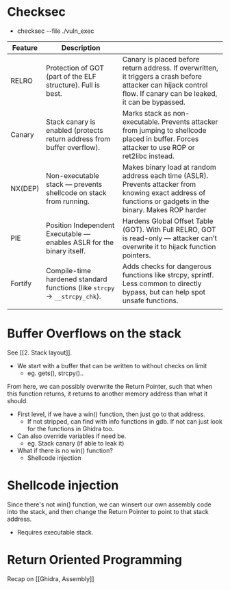 # Checksec
- checksec --file ./vuln_exec

| Feature | Description                                                                |                                                                                                                                                                   |
| ------- | -------------------------------------------------------------------------- | ----------------------------------------------------------------------------------------------------------------------------------------------------------------- |
| RELRO   | Protection of GOT (part of the ELF structure). Full is best.               | Canary is placed before return address. If overwritten, it triggers a crash before attacker can hijack control flow. If canary can be leaked, it can be bypassed. |
| Canary  | Stack canary is enabled (protects return address from buffer overflow).    | Marks stack as non-executable. Prevents attacker from jumping to shellcode placed in buffer. Forces attacker to use ROP or ret2libc instead.                      |
| NX(DEP) | Non-executable stack — prevents shellcode on stack from running.           | Makes binary load at random address each time (ASLR). Prevents attacker from knowing exact address of functions or gadgets in the binary. Makes ROP harder        |
| PIE     | Position Independent Executable — enables ASLR for the binary itself.      | Hardens Global Offset Table (GOT). With Full RELRO, GOT is read-only — attacker can’t overwrite it to hijack function pointers.                                   |
| Fortify | Compile-time hardened standard functions (like `strcpy` → `__strcpy_chk`). | Adds checks for dangerous functions like strcpy, sprintf. Less common to directly bypass, but can help spot unsafe functions.                                     |
|         |                                                                            |                                                                                                                                                                   |

# Buffer Overflows on the stack
See [[2. Stack layout]].
- We start with a buffer that can be written to without checks on limit
	- eg. gets(), strcpy()..

From here, we can possibly overwrite the Return Pointer, such that when this function returns, it returns to another memory address than what it should.
- First level, if we have a win() function, then just go to that address.
	- If not stripped, can find with info functions in gdb. If not can just look for the functions in Ghidra too.
- Can also override variables if need be.
	- eg. Stack canary (if able to leak it)
- What if there is no win() function?
	- Shellcode injection

# Shellcode injection
Since there's not win() function, we can winsert our own assembly code into the stack, and then change the Return Pointer to point to that stack address.
- Requires executable stack.

# Return Oriented Programming
Recap on [[Ghidra, Assembly]]

